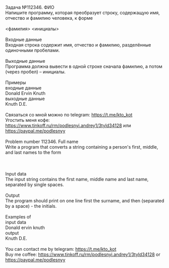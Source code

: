Задача №112346. ФИО<br />Напишите программу, которая преобразует строку, содержащую имя, отчество и фамилию человека, к форме<br /><br /><фамилия> <инициалы><br /><br />Входные данные<br />Входная строка содержит имя, отчество и фамилию, разделённые одиночными пробелами.<br /><br />Выходные данные<br />Программа должна вывести в одной строке сначала фамилию, а потом (через пробел) – инициалы.<br /><br />Примеры<br />входные данные<br />Donald Ervin Knuth<br />выходные данные<br />Knuth D.E.<br /><br />Связаться со мной можно по telegram: https://t.me/kto_kot<br />Угостить меня кофе: https://www.tinkoff.ru/rm/podlesnyi.andrey1/3tyld34128 или https://paypal.me/podlesnyy<br /><br />Problem number 112346. Full name<br />Write a program that converts a string containing a person's first, middle, and last names to the form<br /><br /><surname> <initials><br /><br />Input data<br />The input string contains the first name, middle name and last name, separated by single spaces.<br /><br />Output<br />The program should print on one line first the surname, and then (separated by a space) - the initials.<br /><br />Examples of<br />input data<br />Donald ervin knuth<br />output<br />Knuth D.E.<br /><br /> You can contact me by telegram: https://t.me/kto_kot <br /> Buy me coffee: https://www.tinkoff.ru/rm/podlesnyi.andrey1/3tyld34128 or https://paypal.me/podlesnyy